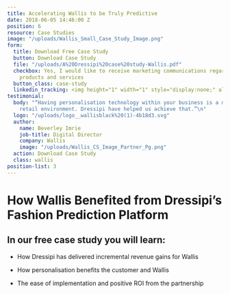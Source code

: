 ```yaml
---
title: Accelerating Wallis to be Truly Predictive
date: 2018-06-05 14:46:00 Z
position: 6
resource: Case Studies
image: "/uploads/Wallis_Small_Case_Study_Image.png"
form:
  title: Download Free Case Study
  button: Download Case Study
  file: "/uploads/A%20Dressipi%20case%20study-Wallis.pdf"
  checkbox: Yes, I would like to receive marketing communications regarding Dressipi
    products and services
  button_class: case-study
  linkedin_tracking: <img height="1" width="1" style="display:none;" alt="" src="https://dc.ads.linkedin.com/collect/?pid=300788&conversionId=551785&fmt=gif">
testimonial:
  body: "“Having personalisation technology within your business is a must in today’s
    retail environment. Dressipi have helped us achieve that.”\n"
  logo: "/uploads/logo__wallisblack%20(1)-4b18d3.svg"
  author:
    name: Beverley Imrie
    job-title: Digital Director
    company: Wallis
    image: "/uploads/Wallis_CS_Image_Partner_Pg.png"
  action: Download Case Study
  class: wallis
position-list: 3
---
```


# How Wallis Benefited from Dressipi’s Fashion Prediction Platform

## In our free case study you will learn:

- How Dressipi has delivered incremental revenue gains for Wallis

- How personalisation benefits the customer and Wallis

- The ease of implementation and positive ROI from the partnership
